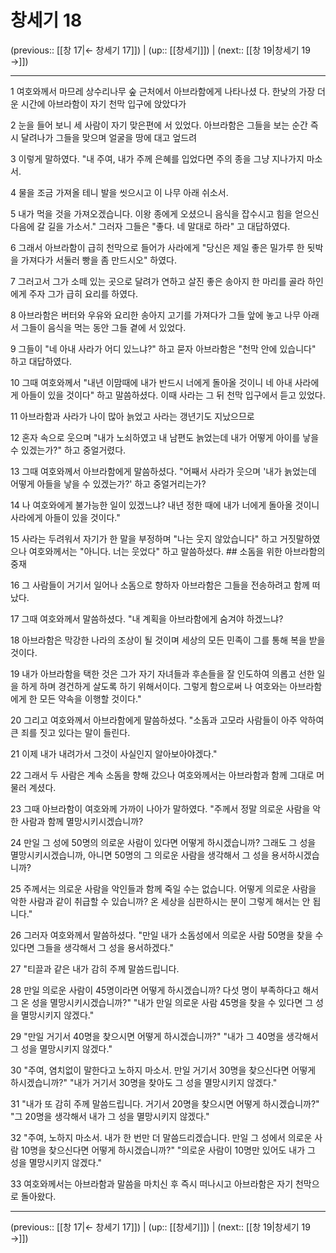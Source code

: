 # 창세기 18

(previous:: [[창 17|← 창세기 17]]) | (up:: [[창세기]]) | (next:: [[창 19|창세기 19 →]])

***




1 
여호와께서 마므레 상수리나무 숲 근처에서 아브라함에게 나타나셨 다. 한낮의 가장 더운 시간에 아브라함이 자기 천막 입구에 앉았다가 



2 
눈을 들어 보니 세 사람이 자기 맞은편에 서 있었다. 아브라함은 그들을 보는 순간 즉시 달려나가 그들을 맞으며 얼굴을 땅에 대고 엎드려 



3 
이렇게 말하였다. "내 주여, 내가 주께 은혜를 입었다면 주의 종을 그냥 지나가지 마소서. 



4 
물을 조금 가져올 테니 발을 씻으시고 이 나무 아래 쉬소서. 



5 
내가 먹을 것을 가져오겠습니다. 이왕 종에게 오셨으니 음식을 잡수시고 힘을 얻으신 다음에 갈 길을 가소서." 그러자 그들은 "좋다. 네 말대로 하라" 고 대답하였다. 



6 
그래서 아브라함이 급히 천막으로 들어가 사라에게 "당신은 제일 좋은 밀가루 한 됫박을 가져다가 서둘러 빵을 좀 만드시오" 하였다. 



7 
그러고서 그가 소떼 있는 곳으로 달려가 연하고 살진 좋은 송아지 한 마리를 골라 하인에게 주자 그가 급히 요리를 하였다. 



8 
아브라함은 버터와 우유와 요리한 송아지 고기를 가져다가 그들 앞에 놓고 나무 아래서 그들이 음식을 먹는 동안 그들 곁에 서 있었다. 



9 
그들이 "네 아내 사라가 어디 있느냐?" 하고 묻자 아브라함은 "천막 안에 있습니다" 하고 대답하였다. 



10 
그때 여호와께서 "내년 이맘때에 내가 반드시 너에게 돌아올 것이니 네 아내 사라에게 아들이 있을 것이다" 하고 말씀하셨다. 이때 사라는 그 뒤 천막 입구에서 듣고 있었다. 



11 
아브라함과 사라가 나이 많아 늙었고 사라는 갱년기도 지났으므로 



12 
혼자 속으로 웃으며 "내가 노쇠하였고 내 남편도 늙었는데 내가 어떻게 아이를 낳을 수 있겠는가?" 하고 중얼거렸다. 



13 
그때 여호와께서 아브라함에게 말씀하셨다. "어째서 사라가 웃으며 '내가 늙었는데 어떻게 아들을 낳을 수 있겠는가?' 하고 중얼거리는가? 



14 
나 여호와에게 불가능한 일이 있겠느냐? 내년 정한 때에 내가 너에게 돌아올 것이니 사라에게 아들이 있을 것이다." 



15 
사라는 두려워서 자기가 한 말을 부정하며 "나는 웃지 않았습니다" 하고 거짓말하였으나 여호와께서는 "아니다. 너는 웃었다" 하고 말씀하셨다. ## 소돔을 위한 아브라함의 중재 



16 
그 사람들이 거기서 일어나 소돔으로 향하자 아브라함은 그들을 전송하려고 함께 떠났다. 



17 
그때 여호와께서 말씀하셨다. "내 계획을 아브라함에게 숨겨야 하겠느냐? 



18 
아브라함은 막강한 나라의 조상이 될 것이며 세상의 모든 민족이 그를 통해 복을 받을 것이다. 



19 
내가 아브라함을 택한 것은 그가 자기 자녀들과 후손들을 잘 인도하여 의롭고 선한 일을 하게 하며 경건하게 살도록 하기 위해서이다. 그렇게 함으로써 나 여호와는 아브라함에게 한 모든 약속을 이행할 것이다." 



20 
그리고 여호와께서 아브라함에게 말씀하셨다. "소돔과 고모라 사람들이 아주 악하여 큰 죄를 짓고 있다는 말이 들린다. 



21 
이제 내가 내려가서 그것이 사실인지 알아보아야겠다." 



22 
그래서 두 사람은 계속 소돔을 향해 갔으나 여호와께서는 아브라함과 함께 그대로 머물러 계셨다. 



23 
그때 아브라함이 여호와께 가까이 나아가 말하였다. "주께서 정말 의로운 사람을 악한 사람과 함께 멸망시키시겠습니까? 



24 
만일 그 성에 50명의 의로운 사람이 있다면 어떻게 하시겠습니까? 그래도 그 성을 멸망시키시겠습니까, 아니면 50명의 그 의로운 사람을 생각해서 그 성을 용서하시겠습니까? 



25 
주께서는 의로운 사람을 악인들과 함께 죽일 수는 없습니다. 어떻게 의로운 사람을 악한 사람과 같이 취급할 수 있습니까? 온 세상을 심판하시는 분이 그렇게 해서는 안 됩니다." 



26 
그러자 여호와께서 말씀하셨다. "만일 내가 소돔성에서 의로운 사람 50명을 찾을 수 있다면 그들을 생각해서 그 성을 용서하겠다." 



27 
"티끌과 같은 내가 감히 주께 말씀드립니다. 



28 
만일 의로운 사람이 45명이라면 어떻게 하시겠습니까? 다섯 명이 부족하다고 해서 그 온 성을 멸망시키시겠습니까?" "내가 만일 의로운 사람 45명을 찾을 수 있다면 그 성을 멸망시키지 않겠다." 



29 
"만일 거기서 40명을 찾으시면 어떻게 하시겠습니까?" "내가 그 40명을 생각해서 그 성을 멸망시키지 않겠다." 



30 
"주여, 염치없이 말한다고 노하지 마소서. 만일 거기서 30명을 찾으신다면 어떻게 하시겠습니까?" "내가 거기서 30명을 찾아도 그 성을 멸망시키지 않겠다." 



31 
"내가 또 감히 주께 말씀드립니다. 거기서 20명을 찾으시면 어떻게 하시겠습니까?" "그 20명을 생각해서 내가 그 성을 멸망시키지 않겠다." 



32 
"주여, 노하지 마소서. 내가 한 번만 더 말씀드리겠습니다. 만일 그 성에서 의로운 사람 10명을 찾으신다면 어떻게 하시겠습니까?" "의로운 사람이 10명만 있어도 내가 그 성을 멸망시키지 않겠다." 



33 
여호와께서는 아브라함과 말씀을 마치신 후 즉시 떠나시고 아브라함은 자기 천막으로 돌아왔다.

***

(previous:: [[창 17|← 창세기 17]]) | (up:: [[창세기]]) | (next:: [[창 19|창세기 19 →]])
